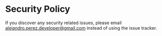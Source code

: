 # Security Policy

If you discover any security related issues, please email alejandro.perez.developer@gmail.com instead of using the issue tracker.
